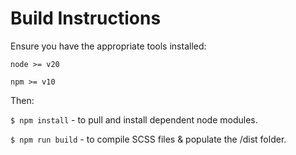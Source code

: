 # Build Instructions

Ensure you have the appropriate tools installed:

`node >= v20`

`npm >= v10`

Then:

`$ npm install` - to pull and install dependent node modules.

`$ npm run build` - to compile SCSS files & populate the /dist folder.
